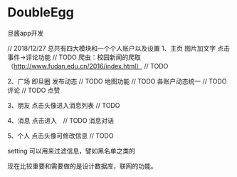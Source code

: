 # DoubleEgg
旦酱app开发

// 2018/12/27
总共有四大模块和一个个人账户以及设置
1、主页
图片加文字
点击事件->评论功能 // TODO
爬虫：校园新闻的爬取（http://www.fudan.edu.cn/2016/index.html） // TODO

2、广场
即旦圈
发布动态 // TODO
地图功能 // TODO
各账户动态统一 // TODO
评论 // TODO
点赞

3、朋友
点击头像进入消息列表 // TODO

4、消息
点击进入　// TODO
消息对话

5、个人
点击头像可修改信息 // TODO

setting 可以用来过滤信息，譬如黑名单之类的

现在比较重要和需要做的是设计数据库，联网的功能。
